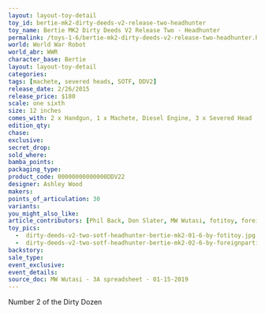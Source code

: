 ```yaml
---
layout: layout-toy-detail 
toy_id: bertie-mk2-dirty-deeds-v2-release-two-headhunter
toy_name: Bertie MK2 Dirty Deeds V2 Release Two - Headhunter
permalink: /toys-1-6/bertie-mk2-dirty-deeds-v2-release-two-headhunter.html
world: World War Robot
world_abr: WWR
character_base: Bertie
layout: layout-toy-detail
categories: 
tags: [machete, severed heads, SOTF, DDV2]
release_date: 2/26/2015
release_price: $180 
scale: one sixth
size: 12 inches
comes_with: 2 x Handgun, 1 x Machete, Diesel Engine, 3 x Severed Head
edition_qty: 
chase: 
exclusive: 
secret_drop: 
sold_where: 
bamba_points: 
packaging_type: 
product_code: 00000000000000DDV22
designer: Ashley Wood
makers: 
points_of_articulation: 30
variants: 
you_might_also_like: 
article_contributors: [Phil Back, Don Slater, MW Wutasi, fotitoy, foreignparticle]
toy_pics: 
  -  dirty-deeds-v2-two-sotf-headhunter-bertie-mk2-01-6-by-fotitoy.jpg
  -  dirty-deeds-v2-two-sotf-headhunter-bertie-mk2-02-6-by-foreignparticle.jpg
backstory: 
sale_type: 
event_exclusive: 
event_details: 
source_doc: MW Wutasi - 3A spreadsheet - 01-15-2019
---
```

Number 2 of the Dirty Dozen